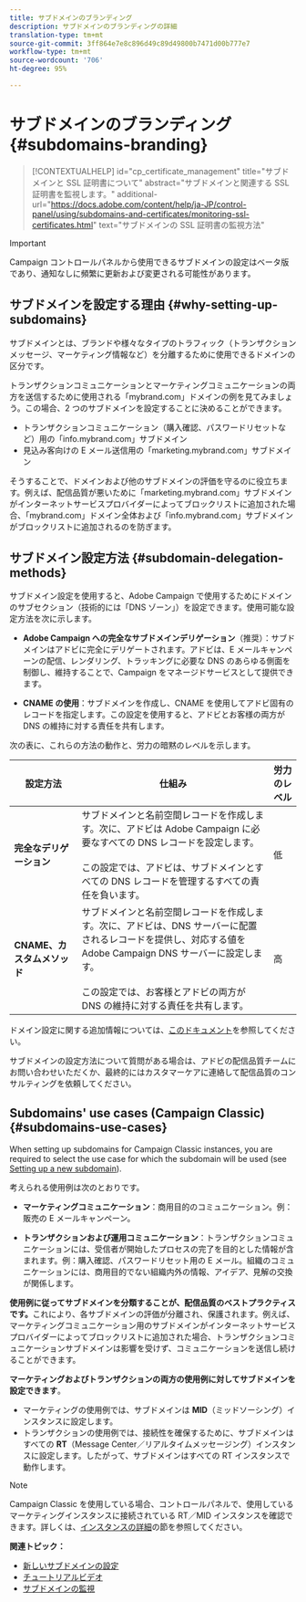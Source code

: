 ```yaml
---
title: サブドメインのブランディング
description: サブドメインのブランディングの詳細
translation-type: tm+mt
source-git-commit: 3ff864e7e8c896d49c89d49800b7471d00b777e7
workflow-type: tm+mt
source-wordcount: '706'
ht-degree: 95%

---
```



# サブドメインのブランディング {#subdomains-branding}

>[!CONTEXTUALHELP]
>id="cp_certificate_management"
>title="サブドメインと SSL 証明書について"
>abstract="サブドメインと関連する SSL 証明書を監視します。"
>additional-url="https://docs.adobe.com/content/help/ja-JP/control-panel/using/subdomains-and-certificates/monitoring-ssl-certificates.html" text="サブドメインの SSL 証明書の監視方法"

>[!IMPORTANT]
>
>Campaign コントロールパネルから使用できるサブドメインの設定はベータ版であり、通知なしに頻繁に更新および変更される可能性があります。

## サブドメインを設定する理由 {#why-setting-up-subdomains}

サブドメインとは、ブランドや様々なタイプのトラフィック（トランザクションメッセージ、マーケティング情報など）を分離するために使用できるドメインの区分です。

トランザクションコミュニケーションとマーケティングコミュニケーションの両方を送信するために使用される「mybrand.com」ドメインの例を見てみましょう。この場合、2 つのサブドメインを設定することに決めることができます。

* トランザクションコミュニケーション（購入確認、パスワードリセットなど）用の「info.mybrand.com」サブドメイン
* 見込み客向けの E メール送信用の「marketing.mybrand.com」サブドメイン

そうすることで、ドメインおよび他のサブドメインの評価を守るのに役立ちます。例えば、配信品質が悪いために「marketing.mybrand.com」サブドメインがインターネットサービスプロバイダーによってブロックリストに追加された場合、「mybrand.com」ドメイン全体および「info.mybrand.com」サブドメインがブロックリストに追加されるのを防ぎます。

## サブドメイン設定方法 {#subdomain-delegation-methods}

サブドメイン設定を使用すると、Adobe Campaign で使用するためにドメインのサブセクション（技術的には「DNS ゾーン」）を設定できます。使用可能な設定方法を次に示します。

* **Adobe Campaign への完全なサブドメインデリゲーション**（推奨）：サブドメインはアドビに完全にデリゲートされます。アドビは、E メールキャンペーンの配信、レンダリング、トラッキングに必要な DNS のあらゆる側面を制御し、維持することで、Campaign をマネージドサービスとして提供できます。

* **CNAME の使用**：サブドメインを作成し、CNAME を使用してアドビ固有のレコードを指定します。この設定を使用すると、アドビとお客様の両方が DNS の維持に対する責任を共有します。

次の表に、これらの方法の動作と、労力の暗黙のレベルを示します。

| 設定方法 | 仕組み | 労力のレベル |
|---|---|---|
| **完全なデリゲーション** | サブドメインと名前空間レコードを作成します。次に、アドビは Adobe Campaign に必要なすべての DNS レコードを設定します。<br/><br/>この設定では、アドビは、サブドメインとすべての DNS レコードを管理するすべての責任を負います。 | 低 |
| **CNAME、カスタムメソッド** | サブドメインと名前空間レコードを作成します。次に、アドビは、DNS サーバーに配置されるレコードを提供し、対応する値を Adobe Campaign DNS サーバーに設定します。<br/><br/>この設定では、お客様とアドビの両方が DNS の維持に対する責任を共有します。 | 高 |

ドメイン設定に関する追加情報については、[このドキュメント](https://helpx.adobe.com/jp/campaign/kb/domain-name-delegation.html)を参照してください。

サブドメインの設定方法について質問がある場合は、アドビの配信品質チームにお問い合わせいただくか、最終的にはカスタマーケアに連絡して配信品質のコンサルティングを依頼してください。

## Subdomains&#39; use cases (Campaign Classic){#subdomains-use-cases}

When setting up subdomains for Campaign Classic instances, you are required to select the use case for which the subdomain will be used (see [Setting up a new subdomain](../../subdomains-certificates/using/setting-up-new-subdomain.md)).

考えられる使用例は次のとおりです。

* **マーケティングコミュニケーション**：商用目的のコミュニケーション。例：販売の E メールキャンペーン。

* **トランザクションおよび運用コミュニケーション**：トランザクションコミュニケーションには、受信者が開始したプロセスの完了を目的とした情報が含まれます。例：購入確認、パスワードリセット用の E メール。組織のコミュニケーションには、商用目的でない組織内外の情報、アイデア、見解の交換が関係します。

**使用例に従ってサブドメインを分類することが、配信品質のベストプラクティスです。**&#x200B;これにより、各サブドメインの評価が分離され、保護されます。例えば、マーケティングコミュニケーション用のサブドメインがインターネットサービスプロバイダーによってブロックリストに追加された場合、トランザクションコミュニケーションサブドメインは影響を受けず、コミュニケーションを送信し続けることができます。

**マーケティングおよびトランザクションの両方の使用例に対してサブドメインを設定できます**。

* マーケティングの使用例では、サブドメインは **MID**（ミッドソーシング）インスタンスに設定します。
* トランザクションの使用例では、接続性を確保するために、サブドメインはすべての **RT**（Message Center／リアルタイムメッセージング）インスタンスに設定します。したがって、サブドメインはすべての RT インスタンスで動作します。

>[!NOTE]
>
>Campaign Classic を使用している場合、コントロールパネルで、使用しているマーケティングインスタンスに接続されている RT／MID インスタンスを確認できます。詳しくは、[インスタンスの詳細](../../instances-settings/using/instance-details.md)の節を参照してください。

**関連トピック：**

* [新しいサブドメインの設定](../../subdomains-certificates/using/setting-up-new-subdomain.md)
* [チュートリアルビデオ](https://docs.adobe.com/content/help/ja-JP/campaign-standard-learn/control-panel/subdomains-and-certificates/subdomain-delegation.html)
* [サブドメインの監視](../../subdomains-certificates/using/monitoring-subdomains.md)
